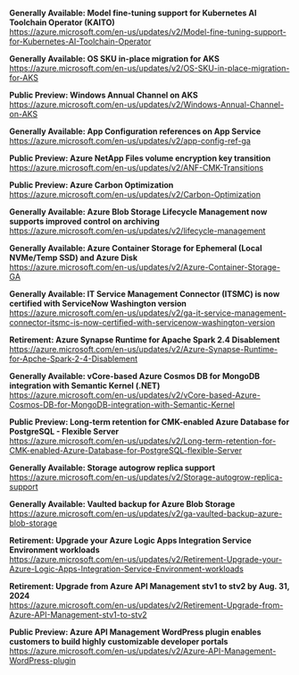 **Generally Available: Model fine-tuning support for Kubernetes AI Toolchain Operator (KAITO)**  
https://azure.microsoft.com/en-us/updates/v2/Model-fine-tuning-support-for-Kubernetes-AI-Toolchain-Operator

**Generally Available: OS SKU in-place migration for AKS**  
https://azure.microsoft.com/en-us/updates/v2/OS-SKU-in-place-migration-for-AKS

**Public Preview: Windows Annual Channel on AKS**  
https://azure.microsoft.com/en-us/updates/v2/Windows-Annual-Channel-on-AKS

**Generally Available: App Configuration references on App Service**  
https://azure.microsoft.com/en-us/updates/v2/app-config-ref-ga

**Public Preview: Azure NetApp Files volume encryption key transition**  
https://azure.microsoft.com/en-us/updates/v2/ANF-CMK-Transitions

**Public Preview: Azure Carbon Optimization**  
https://azure.microsoft.com/en-us/updates/v2/Carbon-Optimization

**Generally Available: Azure Blob Storage Lifecycle Management now supports improved control on archiving**  
https://azure.microsoft.com/en-us/updates/v2/lifecycle-management

**Generally Available: Azure Container Storage for Ephemeral (Local NVMe/Temp SSD) and Azure Disk**  
https://azure.microsoft.com/en-us/updates/v2/Azure-Container-Storage-GA

**Generally Available: IT Service Management Connector (ITSMC) is now certified with ServiceNow Washington version**  
https://azure.microsoft.com/en-us/updates/v2/ga-it-service-management-connector-itsmc-is-now-certified-with-servicenow-washington-version

**Retirement: Azure Synapse Runtime for Apache Spark 2.4 Disablement**  
https://azure.microsoft.com/en-us/updates/v2/Azure-Synapse-Runtime-for-Apche-Spark-2-4-Disablement

**Generally Available: vCore-based Azure Cosmos DB for MongoDB integration with Semantic Kernel (.NET)**  
https://azure.microsoft.com/en-us/updates/v2/vCore-based-Azure-Cosmos-DB-for-MongoDB-integration-with-Semantic-Kernel

**Public Preview: Long-term retention for CMK-enabled Azure Database for PostgreSQL - Flexible Server**  
https://azure.microsoft.com/en-us/updates/v2/Long-term-retention-for-CMK-enabled-Azure-Database-for-PostgreSQL-flexible-Server

**Generally Available: Storage autogrow replica support**  
https://azure.microsoft.com/en-us/updates/v2/Storage-autogrow-replica-support

**Generally Available: Vaulted backup for Azure Blob Storage**  
https://azure.microsoft.com/en-us/updates/v2/ga-vaulted-backup-azure-blob-storage

**Retirement: Upgrade your Azure Logic Apps Integration Service Environment workloads**  
https://azure.microsoft.com/en-us/updates/v2/Retirement-Upgrade-your-Azure-Logic-Apps-Integration-Service-Environment-workloads

**Retirement: Upgrade from Azure API Management stv1 to stv2 by Aug. 31, 2024**  
https://azure.microsoft.com/en-us/updates/v2/Retirement-Upgrade-from-Azure-API-Management-stv1-to-stv2

**Public Preview: Azure API Management WordPress plugin enables customers to build highly customizable developer portals**  
https://azure.microsoft.com/en-us/updates/v2/Azure-API-Management-WordPress-plugin